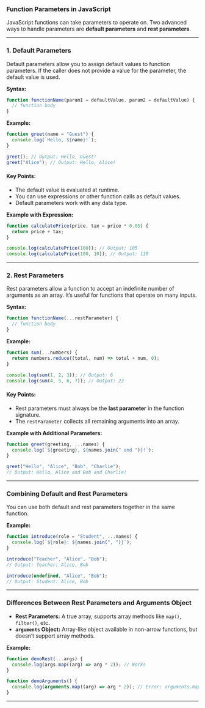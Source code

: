 ### **Function Parameters in JavaScript**

JavaScript functions can take parameters to operate on. Two advanced ways to handle parameters are **default parameters** and **rest parameters**.

---

### **1. Default Parameters**

Default parameters allow you to assign default values to function parameters. If the caller does not provide a value for the parameter, the default value is used.

**Syntax:**

```javascript
function functionName(param1 = defaultValue, param2 = defaultValue) {
  // function body
}
```

**Example:**

```javascript
function greet(name = "Guest") {
  console.log(`Hello, ${name}!`);
}

greet(); // Output: Hello, Guest!
greet("Alice"); // Output: Hello, Alice!
```

#### **Key Points:**

- The default value is evaluated at runtime.
- You can use expressions or other function calls as default values.
- Default parameters work with any data type.

**Example with Expression:**

```javascript
function calculatePrice(price, tax = price * 0.05) {
  return price + tax;
}

console.log(calculatePrice(100)); // Output: 105
console.log(calculatePrice(100, 10)); // Output: 110
```

---

### **2. Rest Parameters**

Rest parameters allow a function to accept an indefinite number of arguments as an array. It’s useful for functions that operate on many inputs.

**Syntax:**

```javascript
function functionName(...restParameter) {
  // function body
}
```

**Example:**

```javascript
function sum(...numbers) {
  return numbers.reduce((total, num) => total + num, 0);
}

console.log(sum(1, 2, 3)); // Output: 6
console.log(sum(4, 5, 6, 7)); // Output: 22
```

#### **Key Points:**

- Rest parameters must always be the **last parameter** in the function signature.
- The `restParameter` collects all remaining arguments into an array.

**Example with Additional Parameters:**

```javascript
function greet(greeting, ...names) {
  console.log(`${greeting}, ${names.join(" and ")}!`);
}

greet("Hello", "Alice", "Bob", "Charlie");
// Output: Hello, Alice and Bob and Charlie!
```

---

### **Combining Default and Rest Parameters**

You can use both default and rest parameters together in the same function.

**Example:**

```javascript
function introduce(role = "Student", ...names) {
  console.log(`${role}: ${names.join(", ")}`);
}

introduce("Teacher", "Alice", "Bob");
// Output: Teacher: Alice, Bob

introduce(undefined, "Alice", "Bob");
// Output: Student: Alice, Bob
```

---

### **Differences Between Rest Parameters and Arguments Object**

- **Rest Parameters:** A true array, supports array methods like `map()`, `filter()`, etc.
- **`arguments` Object:** Array-like object available in non-arrow functions, but doesn’t support array methods.

**Example:**

```javascript
function demoRest(...args) {
  console.log(args.map((arg) => arg * 2)); // Works
}

function demoArguments() {
  console.log(arguments.map((arg) => arg * 2)); // Error: arguments.map is not a function
}
```

---
